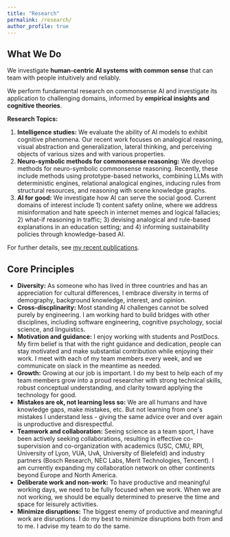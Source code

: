 ```yaml
---
title: "Research"
permalink: /research/
author_profile: true
---
```



## What We Do

We investigate **human-centric AI systems with common sense** that can team with people intuitively and reliably.

We perform fundamental research on commonsense AI and investigate its application to challenging domains, informed by **empirical insights and cognitive theories**.

**Research Topics:**

1. **Intelligence studies:** We evaluate the ability of AI models to exhibit cognitive phenomena. Our recent work focuses on analogical reasoning, visual abstraction and generalization, lateral thinking, and perceiving objects of various sizes and with various properties.
2.  **Neuro-symbolic methods for commonsense reasoning:** We develop methods for neuro-symbolic commonsense reasoning. Recently, these include methods using prototype-based networks, combining LLMs with deterministic engines, relational analogical engines, inducing rules from structural resources, and reasoning with scene knowledge graphs. 
3. **AI for good:** We investigate how AI can serve the social good. Current domains of interest include 1) content safety online, where we address misinformation and hate speech in internet memes and logical fallacies; 2) what-if reasoning in traffic; 3) devising analogical and rule-based explanations in an education setting; and 4) informing sustainability policies through knowledge-based AI.

For further details, see [my recent publications](https://www.ilievski.info/publications/).

## Core Principles

* **Diversity:** As someone who has lived in three countries and has an appreciation for cultural differences, I embrace diversity in terms of demography, background knowledge, interest, and opinion.
* **Cross-discplinarity:** Most standing AI challenges cannot be solved purely by engineering. I am working hard to build bridges with other disciplines, including software engineering, cognitive psychology, social science, and linguistics.
* **Motivation and guidance:** I enjoy working with students and PostDocs. My firm belief is that with the right guidance and dedication, people can stay motivated and make substantial contribution while enjoying their work. I meet with each of my team members every week, and we communicate on slack in the meantime as needed.
* **Growth:** Growing at our job is important. I do my best to help each of my team members grow into a proud researcher with strong technical skills, robust conceptual understanding, and clarity toward applying the technology for good.
* **Mistakes are ok, not learning less so:** We are all humans and have knowledge gaps, make mistakes, etc. But not learning from one's mistakes I understand less - giving the same advice over and over again is unproductive and disrespectful.
* **Teamwork and collaboration:** Seeing science as a team sport, I have been actively seeking collaborations, resulting in effective co-supervision and co-organization with academics (USC, CMU, RPI, University of Lyon, VUA, UvA, University of Bielefeld) and industry partners (Bosch Research, NEC Labs, Merit Technologies, Tencent). I am currently expanding my collaboration network on other continents beyond Europe and North America.
* **Deliberate work and non-work:** To have productive and meaningful working days, we need to be fully focused when we work. When we are not working, we should be equally determined to preserve the time and space for leisurely activities. 
* **Minimize disruptions:** The biggest enemy of productive and meaningful work are disruptions. I do my best to minimize disruptions both from and to me. I advise my team to do the same. 
